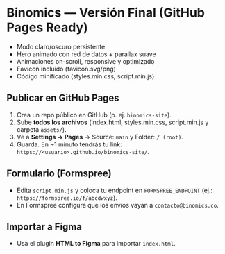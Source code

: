 # Binomics — Versión Final (GitHub Pages Ready)
- Modo claro/oscuro persistente
- Hero animado con red de datos + parallax suave
- Animaciones on-scroll, responsive y optimizado
- Favicon incluido (favicon.svg/png)
- Código minificado (styles.min.css, script.min.js)

## Publicar en GitHub Pages
1) Crea un repo público en GitHub (p. ej. `binomics-site`).
2) Sube **todos los archivos** (index.html, styles.min.css, script.min.js y carpeta `assets/`).
3) Ve a **Settings → Pages** → Source: `main` y Folder: `/ (root)`.
4) Guarda. En ~1 minuto tendrás tu link: `https://<usuario>.github.io/binomics-site/`.

## Formulario (Formspree)
- Edita `script.min.js` y coloca tu endpoint en `FORMSPREE_ENDPOINT` (ej.: `https://formspree.io/f/abcdwxyz`).
- En Formspree configura que los envíos vayan a `contacto@binomics.co`.

## Importar a Figma
- Usa el plugin **HTML to Figma** para importar `index.html`.
